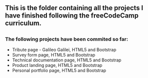 <h2>This is the folder containing all the projects I have finished following the freeCodeCamp curriculum.<h2>

<h3>The following projects have been commited so far:</h3>
<ul>
  <li>Tribute page - Galileo Galilei, HTML5 and Bootstrap</li>
  <li>Survey form page, HTML5 and Bootstrap</li>
  <li>Technical documentation page, HTML5 and Bootstrap</li>
  <li>Product landing page, HTML5 and Bootstrap</li>
  <li>Personal portfolio page, HTML5 and Bootstrap</li>
</ul>
